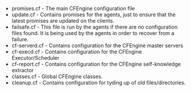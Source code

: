 * promises.cf - The main CFEngine configuration file
* update.cf - Contains promises for the agents, just to ensure that the latest promises are updated on the clients.
* failsafe.cf - This file is run by the agents if there are no configuration files found. It is being used by the agents in order to recover from a failure.
* cf-serverd.cf - Contains configuration for the CFEngine master servers
* cf-execd.cf - Contains configuration for the CFEngine Executor/Scheduler
* cf-report.cf - Contains configuration for the CFEngine self-knowledge extractor
* classes.cf - Global CFEngine classes.
* cleanup.cf - Contains configuration for tyding up of old files/directories.
